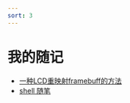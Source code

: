 ```yaml
---
sort: 3
---
```


# 我的随记


- [一种LCD重映射framebuff的方法](https://37ge.github.io/notebook/lcd_framebuff_remap/1.lcd_framebuff_remap.html)
- [shell 随笔](https://37ge.github.io/notebook/informal_essay/1.shell.html)
